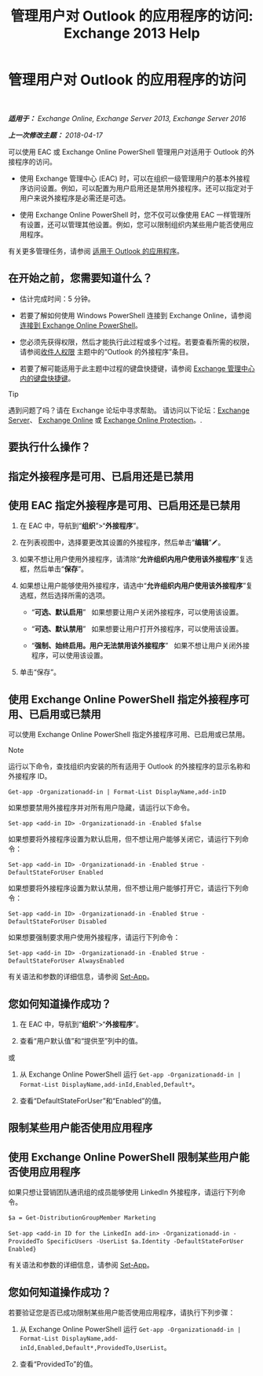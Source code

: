 ﻿---
title: '管理用户对 Outlook 的应用程序的访问: Exchange 2013 Help'
TOCTitle: 管理用户对 Outlook 的应用程序的访问
ms:assetid: e5833dec-a23a-439e-ac03-92671817bff8
ms:mtpsurl: https://technet.microsoft.com/zh-cn/library/JJ943757(v=EXCHG.150)
ms:contentKeyID: 52061572
ms.date: 04/23/2018
mtps_version: v=EXCHG.150
ms.translationtype: HT
---

# 管理用户对 Outlook 的应用程序的访问

 

_**适用于：** Exchange Online, Exchange Server 2013, Exchange Server 2016_

_**上一次修改主题：** 2018-04-17_

可以使用 EAC 或 Exchange Online PowerShell 管理用户对适用于 Outlook 的外接程序的访问。

  - 使用 Exchange 管理中心 (EAC) 时，可以在组织一级管理用户的基本外接程序访问设置。例如，可以配置为用户启用还是禁用外接程序。还可以指定对于用户来说外接程序是必需还是可选。

  - 使用 Exchange Online PowerShell 时，您不仅可以像使用 EAC 一样管理所有设置，还可以管理其他设置。例如，您可以限制组织内某些用户能否使用应用程序。

有关更多管理任务，请参阅 [适用于 Outlook 的应用程序](add-ins-for-outlook-exchange-2013-help.md)。

## 在开始之前，您需要知道什么？

  - 估计完成时间：5 分钟。

  - 若要了解如何使用 Windows PowerShell 连接到 Exchange Online，请参阅[连接到 Exchange Online PowerShell](https://go.microsoft.com/fwlink/p/?linkid=396554)。

  - 您必须先获得权限，然后才能执行此过程或多个过程。若要查看所需的权限，请参阅[收件人权限](recipients-permissions-exchange-2013-help.md) 主题中的“Outlook 的外接程序”条目。

  - 若要了解可能适用于此主题中过程的键盘快捷键，请参阅 [Exchange 管理中心内的键盘快捷键](keyboard-shortcuts-in-the-exchange-admin-center-exchange-online-protection-help.md)。

> [!tip]
> 遇到问题了吗？请在 Exchange 论坛中寻求帮助。 请访问以下论坛：<a href="https://go.microsoft.com/fwlink/p/?linkid=60612">Exchange Server</a>、 <a href="https://go.microsoft.com/fwlink/p/?linkid=267542">Exchange Online</a> 或 <a href="https://go.microsoft.com/fwlink/p/?linkid=285351">Exchange Online Protection</a>。.


## 要执行什么操作？

## 指定外接程序是可用、已启用还是已禁用

## 使用 EAC 指定外接程序是可用、已启用还是已禁用

1.  在 EAC 中，导航到“**组织**”\>“**外接程序**”。

2.  在列表视图中，选择要更改其设置的外接程序，然后单击“**编辑**”![编辑图标](images/Bb124582.6f53ccb2-1f13-4c02-bea0-30690e6ea71d(EXCHG.150).gif "编辑图标")。

3.  如果不想让用户使用外接程序，请清除“**允许组织内用户使用该外接程序**”复选框，然后单击“**保存**”。

4.  如果想让用户能够使用外接程序，请选中“**允许组织内用户使用该外接程序**”复选框，然后选择所需的选项。
    
      - “**可选、默认启用**”   如果想要让用户关闭外接程序，可以使用该设置。
    
      - “**可选、默认禁用**”   如果想要让用户打开外接程序，可以使用该设置。
    
      - “**强制、始终启用。用户无法禁用该外接程序**”   如果不想让用户关闭外接程序，可以使用该设置。

5.  单击“保存”。

## 使用 Exchange Online PowerShell 指定外接程序可用、已启用或已禁用

可以使用 Exchange Online PowerShell 指定外接程序可用、已启用或已禁用。

> [!NOTE]
> 运行以下命令，查找组织内安装的所有适用于 Outlook 的外接程序的显示名称和外接程序 ID。


    Get-app -Organizationadd-in | Format-List DisplayName,add-inID

如果想要禁用外接程序并对所有用户隐藏，请运行以下命令。

    Set-app <add-in ID> -Organizationadd-in -Enabled $false

如果想要将外接程序设置为默认启用，但不想让用户能够关闭它，请运行下列命令：

    Set-app <add-in ID> -Organizationadd-in -Enabled $true -DefaultStateForUser Enabled

如果想要将外接程序设置为默认禁用，但不想让用户能够打开它，请运行下列命令：

    Set-app <add-in ID> -Organizationadd-in -Enabled $true -DefaultStateForUser Disabled

如果想要强制要求用户使用外接程序，请运行下列命令：

    Set-app <add-in ID> -Organizationadd-in -Enabled $true -DefaultStateForUser AlwaysEnabled

有关语法和参数的详细信息，请参阅 [Set-App](https://technet.microsoft.com/zh-cn/library/jj218630\(v=exchg.150\))。

## 您如何知道操作成功？

1.  在 EAC 中，导航到“**组织**”\>“**外接程序**”。

2.  查看“用户默认值”和“提供至”列中的值。

或

1.  从 Exchange Online PowerShell 运行 `Get-app -Organizationadd-in | Format-List DisplayName,add-inId,Enabled,Default*`。

2.  查看“DefaultStateForUser”和“Enabled”的值。

## 限制某些用户能否使用应用程序

## 使用 Exchange Online PowerShell 限制某些用户能否使用应用程序

如果只想让营销团队通讯组的成员能够使用 LinkedIn 外接程序，请运行下列命令。

    $a = Get-DistributionGroupMember Marketing

    Set-app <add-in ID for the LinkedIn add-in> -Organizationadd-in -ProvidedTo SpecificUsers -UserList $a.Identity -DefaultStateForUser Enabled}

有关语法和参数的详细信息，请参阅 [Set-App](https://technet.microsoft.com/zh-cn/library/jj218630\(v=exchg.150\))。

## 您如何知道操作成功？

若要验证您是否已成功限制某些用户能否使用应用程序，请执行下列步骤：

1.  从 Exchange Online PowerShell 运行 `Get-app -Organizationadd-in | Format-List DisplayName,add-inId,Enabled,Default*,ProvidedTo,UserList`。

2.  查看“ProvidedTo”的值。

